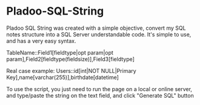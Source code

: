 # Pladoo-SQL-String
Pladoo SQL String was created with a simple objective, convert my SQL notes structure into a SQL Server understandable code.
It's simple to use, and has a very easy syntax. 

TableName::Field1[fieldtype|opt param|opt param],Field2[fieldtype(fieldsize)],Field3[fieldtype]

Real case example: 
Users::id[int|NOT NULL|Primary Key],name[varchar(255)],birthdate[datetime]

To use the script, you just need to run the page on a local or online server, and type/paste the string on the text field, 
and click "Generate SQL" button

